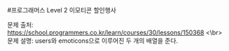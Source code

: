 #프로그래머스 Level 2 이모티콘 할인행사

문제 출처: https://school.programmers.co.kr/learn/courses/30/lessons/150368 <\br>
문제 설명: users와 emoticons으로 이루어진 두 개의 배열을 준다.
